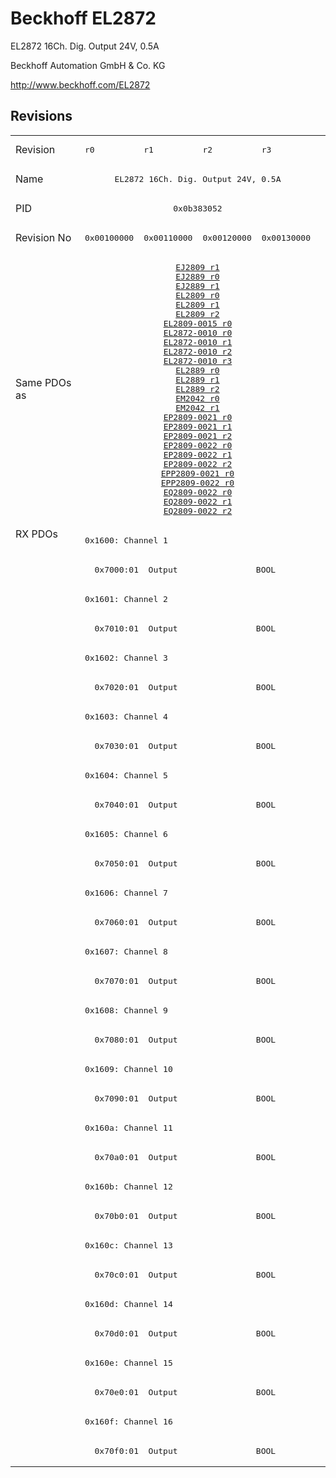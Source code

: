 # Beckhoff EL2872

EL2872 16Ch. Dig. Output 24V, 0.5A

Beckhoff Automation GmbH & Co. KG

http://www.beckhoff.com/EL2872

## Revisions
<table>
<tr >
<td>Revision</td>
<td><pre>r0</pre></td>
<td><pre>r1</pre></td>
<td><pre>r2</pre></td>
<td><pre>r3</pre></td>
</tr>
<tr >
<td>Name</td>
<td colspan=4 align="center"><pre>EL2872 16Ch. Dig. Output 24V, 0.5A</pre></td>
</tr>
<tr >
<td>PID</td>
<td colspan=4 align="center"><pre>0x0b383052</pre></td>
</tr>
<tr >
<td>Revision No</td>
<td><pre>0x00100000</pre></td>
<td><pre>0x00110000</pre></td>
<td><pre>0x00120000</pre></td>
<td><pre>0x00130000</pre></td>
</tr>
<tr >
<td>Same PDOs as</td>
<td colspan=4 align="center"><pre><a href="EJ2809">EJ2809 r1</a><br/><a href="EJ2889">EJ2889 r0</a><br/><a href="EJ2889">EJ2889 r1</a><br/><a href="EL2809">EL2809 r0</a><br/><a href="EL2809">EL2809 r1</a><br/><a href="EL2809">EL2809 r2</a><br/><a href="EL2809-0015">EL2809-0015 r0</a><br/><a href="EL2872-0010">EL2872-0010 r0</a><br/><a href="EL2872-0010">EL2872-0010 r1</a><br/><a href="EL2872-0010">EL2872-0010 r2</a><br/><a href="EL2872-0010">EL2872-0010 r3</a><br/><a href="EL2889">EL2889 r0</a><br/><a href="EL2889">EL2889 r1</a><br/><a href="EL2889">EL2889 r2</a><br/><a href="EM2042">EM2042 r0</a><br/><a href="EM2042">EM2042 r1</a><br/><a href="EP2809-0021">EP2809-0021 r0</a><br/><a href="EP2809-0021">EP2809-0021 r1</a><br/><a href="EP2809-0021">EP2809-0021 r2</a><br/><a href="EP2809-0022">EP2809-0022 r0</a><br/><a href="EP2809-0022">EP2809-0022 r1</a><br/><a href="EP2809-0022">EP2809-0022 r2</a><br/><a href="EPP2809-0021">EPP2809-0021 r0</a><br/><a href="EPP2809-0022">EPP2809-0022 r0</a><br/><a href="EQ2809-0022">EQ2809-0022 r0</a><br/><a href="EQ2809-0022">EQ2809-0022 r1</a><br/><a href="EQ2809-0022">EQ2809-0022 r2</a></pre></td>
</tr>
<tr class="rxpdo pdosection">
<td rowspan=32 valign=top>RX PDOs</td>
<td colspan=4 align="left"><pre>0x1600: Channel 1</pre></td>
<td></td>
</tr>
<tr class="rxpdo">
<td colspan=4 align="left"><pre>  0x7000:01  Output                BOOL</pre></td>
</tr>
<tr class="rxpdo pdosection">
<td colspan=4 align="left"><pre>0x1601: Channel 2</pre></td>
</tr>
<tr class="rxpdo">
<td colspan=4 align="left"><pre>  0x7010:01  Output                BOOL</pre></td>
</tr>
<tr class="rxpdo pdosection">
<td colspan=4 align="left"><pre>0x1602: Channel 3</pre></td>
</tr>
<tr class="rxpdo">
<td colspan=4 align="left"><pre>  0x7020:01  Output                BOOL</pre></td>
</tr>
<tr class="rxpdo pdosection">
<td colspan=4 align="left"><pre>0x1603: Channel 4</pre></td>
</tr>
<tr class="rxpdo">
<td colspan=4 align="left"><pre>  0x7030:01  Output                BOOL</pre></td>
</tr>
<tr class="rxpdo pdosection">
<td colspan=4 align="left"><pre>0x1604: Channel 5</pre></td>
</tr>
<tr class="rxpdo">
<td colspan=4 align="left"><pre>  0x7040:01  Output                BOOL</pre></td>
</tr>
<tr class="rxpdo pdosection">
<td colspan=4 align="left"><pre>0x1605: Channel 6</pre></td>
</tr>
<tr class="rxpdo">
<td colspan=4 align="left"><pre>  0x7050:01  Output                BOOL</pre></td>
</tr>
<tr class="rxpdo pdosection">
<td colspan=4 align="left"><pre>0x1606: Channel 7</pre></td>
</tr>
<tr class="rxpdo">
<td colspan=4 align="left"><pre>  0x7060:01  Output                BOOL</pre></td>
</tr>
<tr class="rxpdo pdosection">
<td colspan=4 align="left"><pre>0x1607: Channel 8</pre></td>
</tr>
<tr class="rxpdo">
<td colspan=4 align="left"><pre>  0x7070:01  Output                BOOL</pre></td>
</tr>
<tr class="rxpdo pdosection">
<td colspan=4 align="left"><pre>0x1608: Channel 9</pre></td>
</tr>
<tr class="rxpdo">
<td colspan=4 align="left"><pre>  0x7080:01  Output                BOOL</pre></td>
</tr>
<tr class="rxpdo pdosection">
<td colspan=4 align="left"><pre>0x1609: Channel 10</pre></td>
</tr>
<tr class="rxpdo">
<td colspan=4 align="left"><pre>  0x7090:01  Output                BOOL</pre></td>
</tr>
<tr class="rxpdo pdosection">
<td colspan=4 align="left"><pre>0x160a: Channel 11</pre></td>
</tr>
<tr class="rxpdo">
<td colspan=4 align="left"><pre>  0x70a0:01  Output                BOOL</pre></td>
</tr>
<tr class="rxpdo pdosection">
<td colspan=4 align="left"><pre>0x160b: Channel 12</pre></td>
</tr>
<tr class="rxpdo">
<td colspan=4 align="left"><pre>  0x70b0:01  Output                BOOL</pre></td>
</tr>
<tr class="rxpdo pdosection">
<td colspan=4 align="left"><pre>0x160c: Channel 13</pre></td>
</tr>
<tr class="rxpdo">
<td colspan=4 align="left"><pre>  0x70c0:01  Output                BOOL</pre></td>
</tr>
<tr class="rxpdo pdosection">
<td colspan=4 align="left"><pre>0x160d: Channel 14</pre></td>
</tr>
<tr class="rxpdo">
<td colspan=4 align="left"><pre>  0x70d0:01  Output                BOOL</pre></td>
</tr>
<tr class="rxpdo pdosection">
<td colspan=4 align="left"><pre>0x160e: Channel 15</pre></td>
</tr>
<tr class="rxpdo">
<td colspan=4 align="left"><pre>  0x70e0:01  Output                BOOL</pre></td>
</tr>
<tr class="rxpdo pdosection">
<td colspan=4 align="left"><pre>0x160f: Channel 16</pre></td>
</tr>
<tr class="rxpdo">
<td colspan=4 align="left"><pre>  0x70f0:01  Output                BOOL</pre></td>
</tr>
</table>
